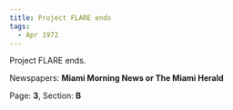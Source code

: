 ```yaml
---  
title: Project FLARE ends  
tags:  
  - Apr 1972  
---  
```

  
Project FLARE ends.  
  
Newspapers: **Miami Morning News or The Miami Herald**  
  
Page: **3**, Section: **B** 
